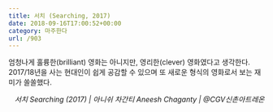 ```yaml
---
title: 서치 (Searching, 2017)
date: 2018-09-16T17:00:52+00:00
category: 마주한다
url: /903
---
```


엄청나게 훌륭한(brilliant) 영화는 아니지만, 영리한(clever) 영화였다고 생각한다. 2017/18년을 사는 현대인이 쉽게 공감할 수 있으며 또 새로운 형식의 영화로서 보는 재미가 쏠쏠했다.

<p style="text-align:right">
  <em>서치 Searching (2017) | 아니쉬 차간티 Aneesh Chaganty</em><em>&nbsp;| @CGV신촌아트레온</em>
</p>
